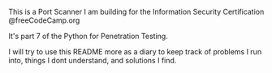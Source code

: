 This is a Port Scanner I am building for the Information Security Certification @freeCodeCamp.org

It's part 7 of the Python for Penetration Testing.

I will try to use this README more as a diary to keep track of problems I run into, things I dont understand, and solutions I find.